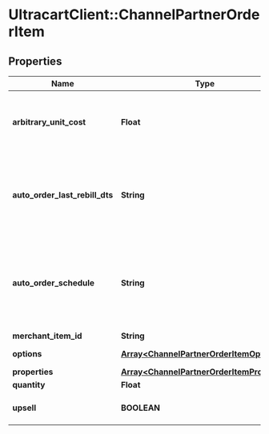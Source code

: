 # UltracartClient::ChannelPartnerOrderItem

## Properties
Name | Type | Description | Notes
------------ | ------------- | ------------- | -------------
**arbitrary_unit_cost** | **Float** | Arbitrary unit cost for this item that differs from the listed price | [optional] 
**auto_order_last_rebill_dts** | **String** | Optional date/time of the last rebill if this item is part of an auto (recurring) order | [optional] 
**auto_order_schedule** | **String** | The frequency schedule for this item if this item is part of an auto (recurring) order | [optional] 
**merchant_item_id** | **String** | Item ID | [optional] 
**options** | [**Array&lt;ChannelPartnerOrderItemOption&gt;**](ChannelPartnerOrderItemOption.md) | Item options | [optional] 
**properties** | [**Array&lt;ChannelPartnerOrderItemProperty&gt;**](ChannelPartnerOrderItemProperty.md) | Properties | [optional] 
**quantity** | **Float** | Quantity | [optional] 
**upsell** | **BOOLEAN** | True if this item was an upsell item. | [optional] 


